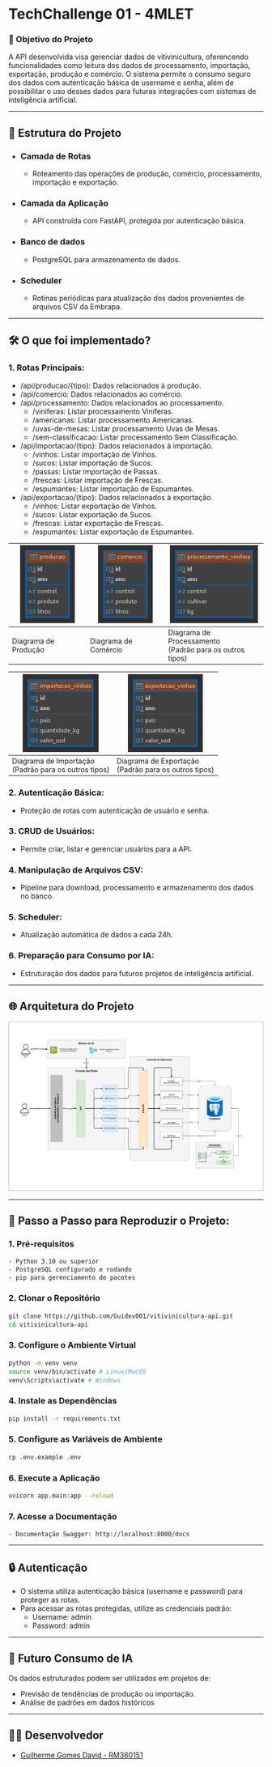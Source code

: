 # TechChallenge 01 - 4MLET

### 🎯 Objetivo do Projeto
A API desenvolvida visa gerenciar dados de vitivinicultura, oferencendo funcionalidades
como leitura dos dados  de processamento, importação, exportação, produção e comércio. O sistema
permite o consumo seguro dos dados com autenticação básica de username e senha, além
de possibilitar o uso desses dados para futuras integrações com sistemas de inteligência
artificial.

***

## 📂 Estrutura do Projeto

- ### Camada de Rotas
  -  Roteamento das operações de produção, comércio, processamento, importação e exportação.
- ### Camada da Aplicação
  - API construída com FastAPI, protegida por autenticação básica.
- ### Banco de dados
  - PostgreSQL para armazenamento de dados.
- ### Scheduler
  - Rotinas periódicas para atualização dos dados provenientes de arquivos CSV da Embrapa.

***

## 🛠️ O que foi implementado?

### 1.  Rotas Principais:
   - /api/producao/{tipo}: Dados relacionados à produção.
   - /api/comercio: Dados relacionados ao comércio.
   - /api/processamento: Dados relacionados ao processamento.
     - /viniferas: Listar processamento Viniferas.
     - /americanas: Listar processamento Americanas.
     - /uvas-de-mesas: Listar processamento Uvas de Mesas.
     - /sem-classificacao: Listar processamento Sem Classificação.
   - /api/importacao/{tipo}: Dados relacionados à importação.
     - /vinhos: Listar importação de Vinhos.
     - /sucos: Listar importação de Sucos.
     - /passas: Listar importação de Passas.
     - /frescas: Listar importação de Frescas.
     - /espumantes: Listar importação de Espumantes.
   - /api/exportacao/{tipo}: Dados relacionados à exportação.
     - /vinhos: Listar exportação de Vinhos.
     - /sucos: Listar exportação de Sucos.
     - /frescas: Listar exportação de Frescas.
     - /espumantes: Listar exportação de Espumantes.

| ![Imagem 1](image/img_1.png) | ![img_2.png](image/img_2.png) | ![img_3.png](image/img_3.png)                               |
|------------------------|-------------------------|-------------------------------------------------------|
| Diagrama de Produção   | Diagrama de Comércio    | Diagrama de Processamento<br/>(Padrão para os outros tipos) |
   
| ![img_4.png](image/img_4.png)                                    | ![img_5.png](image/img_5.png)                                    |
|------------------------------------------------------------|------------------------------------------------------------|
| Diagrama de Importação <br/> (Padrão para os outros tipos) | Diagrama de Exportação <br/> (Padrão para os outros tipos) |
### 2. Autenticação Básica:
   - Proteção de rotas com autenticação de usuário e senha.
   
### 3.  CRUD de Usuários:
   - Permite criar, listar e gerenciar usuários para a API.

### 4.  Manipulação de Arquivos CSV:
   - Pipeline para download, processamento e armazenamento dos dados no banco.
   
### 5.  Scheduler:
   - Atualização automática de dados a cada 24h.
   
### 6.  Preparação para Consumo por IA:
   - Estruturação dos dados para futuros projetos de inteligência artificial.

***

## 🌐 Arquitetura do Projeto

![img_6.png](image/img_6.png)

***

## 🚀 Passo a Passo para Reproduzir o Projeto:

### 1. Pré-requisitos
    - Python 3.10 ou superior
    - PostgreSQL configurado e rodando
    - pip para gerenciamento de pacotes

### 2. Clonar o Repositório
```bash
git clone https://github.com/Guidev001/vitivinicultura-api.git
cd vitivinicultura-api
```

### 3. Configure o Ambiente Virtual
```bash
python -m venv venv
source venv/bin/activate # Linux/MacOS
venv\Scripts\activate # Windows
```

### 4. Instale as Dependências
```bash
pip install -r requirements.txt
```

### 5. Configure as Variáveis de Ambiente
```makefile
cp .env.example .env
```

### 6. Execute a Aplicação
```bash
uvicorn app.main:app --reload
```

### 7. Acesse a Documentação
    - Documentação Swagger: http://localhost:8000/docs

***

## 🔒 Autenticação
- O sistema utiliza autenticação básica (username e password) para proteger as rotas.
- Para acessar as rotas protegidas, utilize as credenciais padrão:
  - Username: admin
  - Password: admin

***

## 🤖 Futuro Consumo de IA
Os dados estruturados podem ser utilizados em projetos de:
- Previsão de tendências de produção ou importação.
- Análise de padrões em dados históricos

***

## 🧑‍💻 Desenvolvedor
- [Guilherme Gomes David - RM360151](https://github.com/Guidev001)